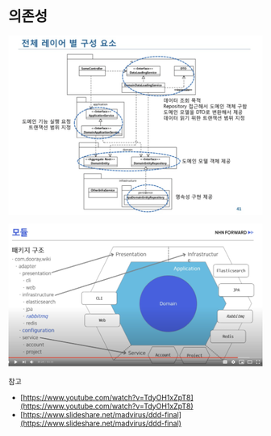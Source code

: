 # 의존성



![](.gitbook/assets/screen-shot-2020-12-09-at-10.29.46-pm.png)

![](.gitbook/assets/screen-shot-2020-12-09-at-9.12.58-pm.png)





참고

* [https://www.youtube.com/watch?v=TdyOH1xZpT8](https://www.youtube.com/watch?v=TdyOH1xZpT8)
* [https://www.slideshare.net/madvirus/ddd-final](https://www.slideshare.net/madvirus/ddd-final)

